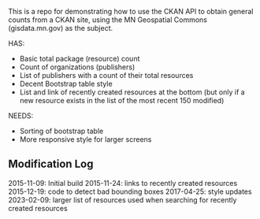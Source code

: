 This is a repo for demonstrating how to use the CKAN API to obtain general counts from a CKAN site, using the MN Geospatial Commons (gisdata.mn.gov) as the subject.

HAS:
- Basic total package (resource) count
- Count of organizations (publishers)
- List of publishers with a count of their total resources
- Decent Bootstrap table style
- List and link of recently created resources at the bottom (but only if a new resource exists in the list of the most recent 150 modified)

NEEDS:
- Sorting of bootstrap table
- More responsive style for larger screens

## Modification Log
2015-11-09: Initial build
2015-11-24: links to recently created resources
2015-12-19: code to detect bad bounding boxes
2017-04-25: style updates
2023-02-09: larger list of resources used when searching for recently created resources